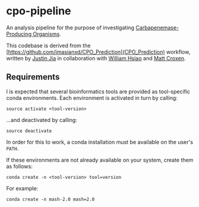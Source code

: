# cpo-pipeline

An analysis pipeline for the purpose of investigating [Carbapenemase-Producing Organisms](https://en.wikipedia.org/wiki/Carbapenem-resistant_enterobacteriaceae).

This codebase is derived from the [https://github.com/imasianxd/CPO_Prediction](CPO_Prediction) workflow, written by [Justin Jia](https://github.com/imasianxd) in collaboration with [William Hsiao](https://github.com/wwhsiao) and [Matt Croxen](https://github.com/mcroxen). 

## Requirements

I is expected that several bioinformatics tools are provided as tool-specific conda environments. Each environment is activated in turn by calling:

```
source activate <tool-version>
```

...and deactivated by calling:

```
source deactivate
```

In order for this to work, a conda installation must be available on the user's `PATH`.

If these environments are not already available on your system, create them as follows:

```
conda create -n <tool-version> tool=version
```

For example:

```
conda create -n mash-2.0 mash=2.0
```


